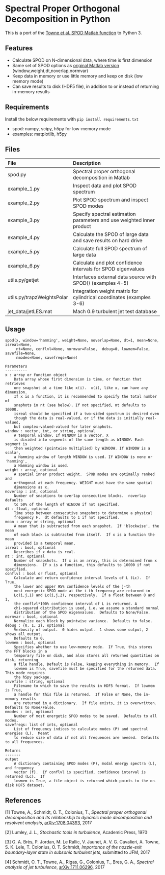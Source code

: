 # Spectral Proper Orthogonal Decomposition in Python
This is a port of the [Towne et al. SPOD Matlab function](https://github.com/SpectralPOD/spod_matlab) to Python 3.

## Features
- Calculate SPOD on N-dimensional data, where time is first dimension
- Same set of SPOD options as [original Matlab version](https://github.com/SpectralPOD/spod_matlab) (window,weight,dt,noverlap,normvar)
- Keep data in memory or use little memory and keep on disk (low memory mode)
- Can save results to disk (HDF5 file), in addition to or instead of returning in-memory results

## Requirements
 Install the below requirements with `pip install requirements.txt`
 - spod: numpy, scipy, h5py for low-memory mode
 - examples: matplotlib, h5py

## Files
| File        |     Description     |
|:-------------|:-------------|
| spod.py | Spectral proper orthogonal decomposition in Matlab | 
| example_1.py | Inspect data and plot SPOD spectrum | 
| example_2.py | Plot SPOD spectrum and inspect SPOD modes | 
| example_3.py | Specify spectral estimation parameters and use weighted inner product | 
| example_4.py | Calculate the SPOD of large data and save results on hard drive | 
| example_5.py | Calculate full SPOD spectrum of large data | 
| example_6.py | Calculate and plot confidence intervals for SPOD eigenvalues | 
| utils.py/getjet | Interfaces external data source with SPOD() (examples 4-5) | 
| utils.py/trapzWeightsPolar | Integration weight matrix for cylindrical coordinates (examples 3-6) | 
| jet_data/jetLES.mat | Mach 0.9 turbulent jet test database | 

## Usage
    spod(x, window='hamming', weight=None, noverlap=None, dt=1, mean=None, isreal=None,
         nt=None, conflvl=None, normvar=False,  debug=0, lowmem=False, savefile=None,
         nmodes=None, savefreqs=None)
    
    Parameters
    ----------
    x : array or function object
        Data array whose first dimension is time, or function that retrieves
        one snapshot at a time like x(i).  x(i), like x, can have any dimension. 
        If x is a function, it is recommended to specify the total number of 
        snaphots in nt (see below). If not specified, nt defaults to 10000. 
        isreal should be specified if a two-sided spectrum is desired even 
        though the data is real-valued, or if the data is initially real-valued,
        but complex-valued-valued for later snaphots.
    window : vector, int, or string, optional
        A temporal window. If WINDOW is a vector, X
        is divided into segments of the same length as WINDOW. Each segment is
        then weighted (pointwise multiplied) by WINDOW. If WINDOW is a scalar,
        a Hamming window of length WINDOW is used. If WINDOW is none or 'hamming',
        a Hamming window is used.
    weight : array, optional
        A spatial inner product weight.  SPOD modes are optimally ranked and 
        orthogonal at each frequency. WEIGHT must have the same spatial 
        dimensions as x.
    noverlap : int, optional
        Number of snaptions to overlap consecutive blocks.  noverlap defaults
        to 50% of the length of WINDOW if not specified.
    dt : float, optional
        Time step between consecutive snapshots to determine a physical 
        frequency F.  dt defaults to 1 if not specified.
    mean : array or string, optional
        A mean that is subtracted from each snapshot.  If 'blockwise', the mean
        of each block is subtracted from itself.  If x is a function the mean
        provided is a temporal mean.
    isreal : bool, optional
        Describes if x data is real.
    nt : int, optional
        Number of snapshots.  If x is an array, this is determined from x
        dimensions.  If x is a function, this defaults to 10000 if not specified.
    conflvl : bool or float, optional
        Calculate and return confidence interval levels of L (Lc).  If True,
        the lower and upper 95% confidence levels of the j-th
        most energetic SPOD mode at the i-th frequency are returned in
        Lc(i,j,1) and Lc(i,j,2), respectively.  If a float between 0 and 1, 
        the conflvl*100% confidence interval of L is returned. A 
        chi-squared distribution is used, i.e. we assume a standard normal 
        distribution of the SPOD eigenvalues.  Defaults to None/False.
    normvar : bool, optional
        Normalize each block by pointwise variance.  Defaults to false.
    debug : {0, 1, 2}, optional
        Verbosity of output.  0 hides output.  1 shows some output, 2 shows all output.
        Defaults to 0.
    lowmem : bool, optional
        Specifies whether to use low-memory mode.  If True, this stores the FFT blocks in a
        temporary file on disk, and also stores all returned quantities on disk, returning
        a file handle. Default is False, keeping everything in memory.  If
        lowmem is True, savefile must be specified for the returned data.  This mode requires
        the h5py package.
    savefile : string, optional
        Filename to which to save the results in HDF5 format.  If lowmem is True,
        a handle for this file is returned.  If False or None, the in-memory results 
        are returned in a dictionary.  If file exists, it is overwritten.  Defaults to None/False.
    nmodes : int, optional
        Number of most energetic SPOD modes to be saved.  Defaults to all modes.
    savefreqs: list of ints, optional
        List of frequency indices to calculate modes (P) and spectral energies (L).  Meant 
        to reduce size of data if not all frequences are needed.  Defaults to all frequences.
    
    Returns
    -------
    output
        A dictionary containing SPOD modes (P), modal energy spectra (L), and frequency
        vector (f).  If conflvl is specified, confidence interval is returned (Lc).  If
        lowmem is True, a file object is returned which points to the on-disk HDF5 dataset.



## References
[1] Towne, A., Schmidt, O. T., Colonius, T., *Spectral proper orthogonal decomposition and its relationship to dynamic mode decomposition and resolvent analysis*, [arXiv:1708.04393](https://arxiv.org/abs/1708.04393), 2017

[2] Lumley, J. L., *Stochastic tools in turbulence*, Academic Press, 1970

[3] G. A. Brès, P. Jordan, M. Le Rallic, V. Jaunet, A. V. G. Cavalieri, A. Towne, S. K. Lele, T. Colonius, O. T. Schmidt,  *Importance of the nozzle-exit boundary-layer state in subsonic turbulent jets*, submitted to JFM, 2017

[4] Schmidt, O. T., Towne, A., Rigas, G.,  Colonius, T., Bres, G. A., *Spectral analysis of jet turbulence*, [arXiv:1711.06296](https://arxiv.org/abs/1711.06296), 2017    
